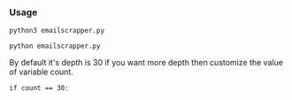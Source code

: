 ### Usage

    python3 emailscrapper.py 
    
    python emailscrapper.py 
    
  
 By default it's depth is 30 if you want more depth then customize the value of variable count.
 
    if count == 30:
